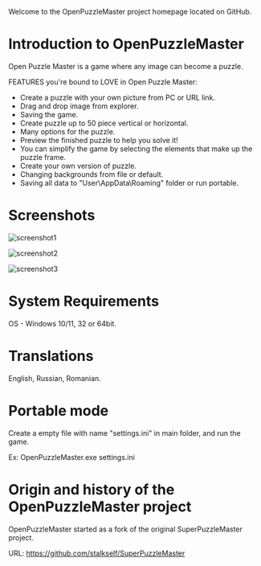 Welcome to the OpenPuzzleMaster project homepage located on GitHub.

# Introduction to OpenPuzzleMaster
Open Puzzle Master is a game where any image can become a puzzle.

FEATURES you're bound to LOVE in Open Puzzle Master:
- Create a puzzle with your own picture from PC or URL link.
- Drag and drop image from explorer.
- Saving the game.
- Create puzzle up to 50 piece vertical or horizontal.
- Many options for the puzzle.
- Preview the finished puzzle to help you solve it!
- You can simplify the game by selecting the elements that make up the puzzle frame.
- Create your own version of puzzle.
- Changing backgrounds from file or default.
- Saving all data to "User\AppData\Roaming" folder or run portable.

# Screenshots

![screenshot1](https://github.com/gorbatiiivan/OpenPuzzleMaster/assets/84850541/c163a32f-1c4d-46b8-97a3-1bbd19b8e96b)

![screenshot2](https://github.com/gorbatiiivan/OpenPuzzleMaster/assets/84850541/e4ab2330-e96d-4bdd-a881-b53a9bface13)

![screenshot3](https://github.com/gorbatiiivan/OpenPuzzleMaster/assets/84850541/c73ba1bf-89ee-46ad-a963-694a9f31ba4e)



# System Requirements 
OS - Windows 10/11, 32 or 64bit.


# Translations
English, Russian, Romanian.

# Portable mode
Create a empty file with name "settings.ini" in main folder, and run the game.

Ex: OpenPuzzleMaster.exe
    settings.ini


# Origin and history of the OpenPuzzleMaster project 
OpenPuzzleMaster started as a fork of the original SuperPuzzleMaster project.

URL: https://github.com/stalkself/SuperPuzzleMaster

